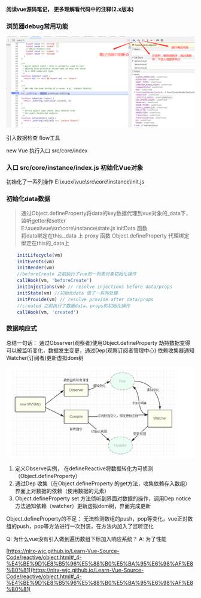 <!--
 * @Description: In User Settings Edit
 * @Author: your name
 * @Date: 2019-09-19 11:23:33
 * @LastEditTime: 2019-09-20 10:39:01
 * @LastEditors: Please set LastEditors
 -->
#### 阅读vue源码笔记， 更多理解看代码中的注释(2.x版本) 


### 浏览器debug常用功能
![avatar](https://github.com/lusteng/qs/blob/master/images/debug-demo.png)

引入数据检查 flow工具

 
new Vue 执行入口 src/core/index 


### 入口 src/core/instance/index.js  初始化Vue对象

初始化了一系列操作  E:\xuexi\vue\src\core\instance\init.js

### 初始化data数据
> 通过Object.defineProperty将data的key数据代理到vue对象的_data下，监听getter和setter  
E:\xuexi\vue\src\core\instance\state.js
initData 函数  
将data绑定在this._data 上
proxy 函数
Object.defineProperty 代理绑定 绑定在this的_data上

```js  
    initLifecycle(vm)  
    initEvents(vm)
    initRender(vm)
    //beforeCreate 之前执行了vue的一列表对象初始化操作
    callHook(vm, 'beforeCreate')
    initInjections(vm) // resolve injections before data/props
    initState(vm) //初始化data 做了一系列处理
    initProvide(vm) // resolve provide after data/props
    //created 之前执行了数据data，props的初始化操作
    callHook(vm, 'created')

```

### 数据响应式

总结一句话： 通过Observer(观察者)使用Object.defineProperty 劫持数据变得可以被监听变化，数据发生变更，通过Dep(观察订阅者管理中心) 依赖收集器通知Watcher(订阅者)更新虚拟dom树

<img src="./image/observe.png">

1. 定义Observe实例， 在defineReactive将数据转化为可侦测（Object.defineProperty）
2. 通过Dep 收集（在Object.defineProperty 的get方法，收集依赖存入数组）界面上对数据的依赖（使用数据的元素）
3. Object.defineProperty set 方法侦听到界面对数据的操作，调用Dep.notice 方法通知依赖（watcher）更新虚拟dom树，界面完成更新 

 
Object.defineProperty的不足：
    无法检测数组的push，pop等变化，vue正对数组的push，pop等方法进行一次封装，在方法内加入了监听变化

Q: 为什么vue没有引入做到遍历数组下标加入响应系统？
A: 为了性能

    
[https://nlrx-wjc.github.io/Learn-Vue-Source-Code/reactive/object.html#_4-%E4%BE%9D%E8%B5%96%E5%88%B0%E5%BA%95%E6%98%AF%E8%B0%81](https://nlrx-wjc.github.io/Learn-Vue-Source-Code/reactive/object.html#_4-%E4%BE%9D%E8%B5%96%E5%88%B0%E5%BA%95%E6%98%AF%E8%B0%81)
